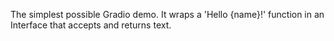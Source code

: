 The simplest possible Gradio demo. It wraps a 'Hello {name}!' function in an Interface that accepts and returns text.
